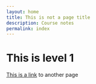 ```yaml
---
layout: home
title: This is not a page title
description: Course notes
permalink: index
---
```



# This is level 1

[This is a link](Example1.html) to another page
